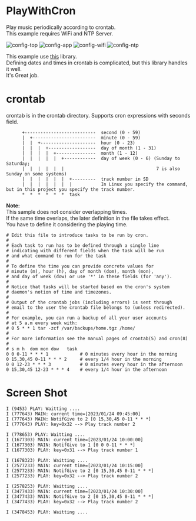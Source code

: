 # PlayWithCron

Play music periodically according to crontab.   
This example requires WiFi and NTP Server.   

![config-top](https://user-images.githubusercontent.com/6020549/214195753-18010318-4560-42fe-8aed-239fa8f8b7f6.jpg)
![config-app](https://user-images.githubusercontent.com/6020549/214195744-3fbc0c75-16f4-497c-af03-80935bbb69b7.jpg)
![config-wifi](https://user-images.githubusercontent.com/6020549/214195754-ae72367f-7013-4096-9822-df56108c9ef8.jpg)
![config-ntp](https://user-images.githubusercontent.com/6020549/214195749-639c3ce1-3f7f-4f90-9109-d002028a2c45.jpg)

This example use [this](https://github.com/staticlibs/ccronexpr) library.   
Defining dates and times in crontab is complicated, but this library handles it well.   
It's Great job.   

# crontab
crontab is in the crontab directory.
Supports cron expressions with seconds field.
```
      +---------------------------  second (0 - 59)
      |  +------------------------  minute (0 - 59)
      |  |  +---------------------  hour (0 - 23)
      |  |  |  +------------------  day of month (1 - 31)
      |  |  |  |  +---------------  month (1 - 12)
      |  |  |  |  |  +------------  day of week (0 - 6) (Sunday to Saturday;
      |  |  |  |  |  |                                   7 is also Sunday on some systems)
      |  |  |  |  |  |  +---------  track number in SD
      |  |  |  |  |  |  |           In Linux you specify the command, but in this project you specify the track number.   
      *  *  *  *  *  *  task
```

__Note:__   
This sample does not consider overlapping times.   
If the same time overlaps, the later definition in the file takes effect.   
You have to define it considering the playing time.   

```
# Edit this file to introduce tasks to be run by cron.
#
# Each task to run has to be defined through a single line
# indicating with different fields when the task will be run
# and what command to run for the task
#
# To define the time you can provide concrete values for
# minute (m), hour (h), day of month (dom), month (mon),
# and day of week (dow) or use '*' in these fields (for 'any').
#
# Notice that tasks will be started based on the cron's system
# daemon's notion of time and timezones.
#
# Output of the crontab jobs (including errors) is sent through
# email to the user the crontab file belongs to (unless redirected).
#
# For example, you can run a backup of all your user accounts
# at 5 a.m every week with:
# 0 5 * * 1 tar -zcf /var/backups/home.tgz /home/
#
# For more information see the manual pages of crontab(5) and cron(8)
#
# s m h  dom mon dow   task
0 0 0-11 * * * 1            # 0 minutes every hour in the morning
0 15,30,45 0-11 * * * 2     # every 1/4 hour in the morning
0 0 12-23 * * * 3           # 0 minutes every hour in the afternoon
0 15,30,45 12-23 * * * 4    # every 1/4 hour in the afternoon
```

# Screen Shot
```
I (9453) PLAY: Waitting ....
I (777643) MAIN: current time=[2023/01/24 09:45:00]
I (777643) MAIN: NotifGive to 2 [0 15,30,45 0-11 * * *]
I (777643) PLAY: key=0x32 --> Play track number 2

I (778653) PLAY: Waitting ....
I (1677303) MAIN: current time=[2023/01/24 10:00:00]
I (1677303) MAIN: NotifGive to 1 [0 0 0-11 * * *]
I (1677303) PLAY: key=0x31 --> Play track number 1

I (1678323) PLAY: Waitting ....
I (2577233) MAIN: current time=[2023/01/24 10:15:00]
I (2577233) MAIN: NotifGive to 2 [0 15,30,45 0-11 * * *]
I (2577233) PLAY: key=0x32 --> Play track number 2

I (2578253) PLAY: Waitting ....
I (3477433) MAIN: current time=[2023/01/24 10:30:00]
I (3477433) MAIN: NotifGive to 2 [0 15,30,45 0-11 * * *]
I (3477433) PLAY: key=0x32 --> Play track number 2

I (3478453) PLAY: Waitting ....

